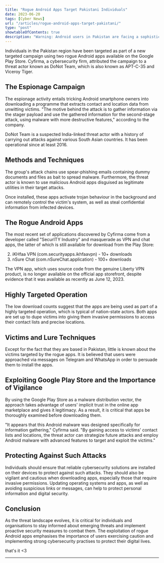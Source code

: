 ```yaml
---
title: "Rogue Android Apps Target Pakistani Individuals"
date: 2023-06-20
tags: [Cyber News]
url: "/articles/rogue-android-apps-target-pakistani/"
type: "post"
showtableOfContents: true
description: "Warning: Android users in Pakistan are facing a sophisticated attack. Fake apps, like &quot;iKHfaa VPN&quot; and &quot;nSure Chat,&quot; are being used to extract data."
---
```


Individuals in the Pakistan region have been targeted as part of a new targeted campaign using two rogue Android apps available on the Google Play Store. Cyfirma, a cybersecurity firm, attributed the campaign to a threat actor known as DoNot Team, which is also known as APT-C-35 and Viceroy Tiger.

## The Espionage Campaign
The espionage activity entails tricking Android smartphone owners into downloading a programme that extracts contact and location data from unwitting victims. "The motive behind the attack is to gather information via the stager payload and use the gathered information for the second-stage attack, using malware with more destructive features," according to the company.

DoNot Team is a suspected India-linked threat actor with a history of carrying out attacks against various South Asian countries. It has been operational since at least 2016.

## Methods and Techniques
The group's attack chains use spear-phishing emails containing dummy documents and files as bait to spread malware. Furthermore, the threat actor is known to use malicious Android apps disguised as legitimate utilities in their target attacks.

Once installed, these apps activate trojan behaviour in the background and can remotely control the victim's system, as well as steal confidential information from infected devices.

## The Rogue Android Apps

The most recent set of applications discovered by Cyfirma come from a developer called "SecurITY Industry" and masquerade as VPN and chat apps, the latter of which is still available for download from the Play Store:

2. iKHfaa VPN (com.securityapps.ikhfaavpn) - 10+ downloads
1. nSure Chat (com.nSureChat.application) - 100+ downloads

The VPN app, which uses source code from the genuine Liberty VPN product, is no longer available on the official app storefront, despite evidence that it was available as recently as June 12, 2023.

## Highly Targeted Operation
The low download counts suggest that the apps are being used as part of a highly targeted operation, which is typical of nation-state actors. Both apps are set up to dupe victims into giving them invasive permissions to access their contact lists and precise locations.

## Victims and Lure Techniques
Except for the fact that they are based in Pakistan, little is known about the victims targeted by the rogue apps. It is believed that users were approached via messages on Telegram and WhatsApp in order to persuade them to install the apps.

## Exploiting Google Play Store and the Importance of Vigilance
By using the Google Play Store as a malware distribution vector, the approach takes advantage of users' implicit trust in the online app marketplace and gives it legitimacy. As a result, it is critical that apps be thoroughly examined before downloading them.

"It appears that this Android malware was designed specifically for information gathering," Cyfirma said. "By gaining access to victims' contact lists and locations, the threat actor can strategize future attacks and employ Android malware with advanced features to target and exploit the victims."

## Protecting Against Such Attacks
Individuals should ensure that reliable cybersecurity solutions are installed on their devices to protect against such attacks. They should also be vigilant and cautious when downloading apps, especially those that require invasive permissions. Updating operating systems and apps, as well as avoiding suspicious links or messages, can help to protect personal information and digital security.

## Conclusion 
As the threat landscape evolves, it is critical for individuals and organisations to stay informed about emerging threats and implement proactive security measures to combat them. The exploitation of rogue Android apps emphasises the importance of users exercising caution and implementing strong cybersecurity practises to protect their digital lives.

that's it <3

---

  